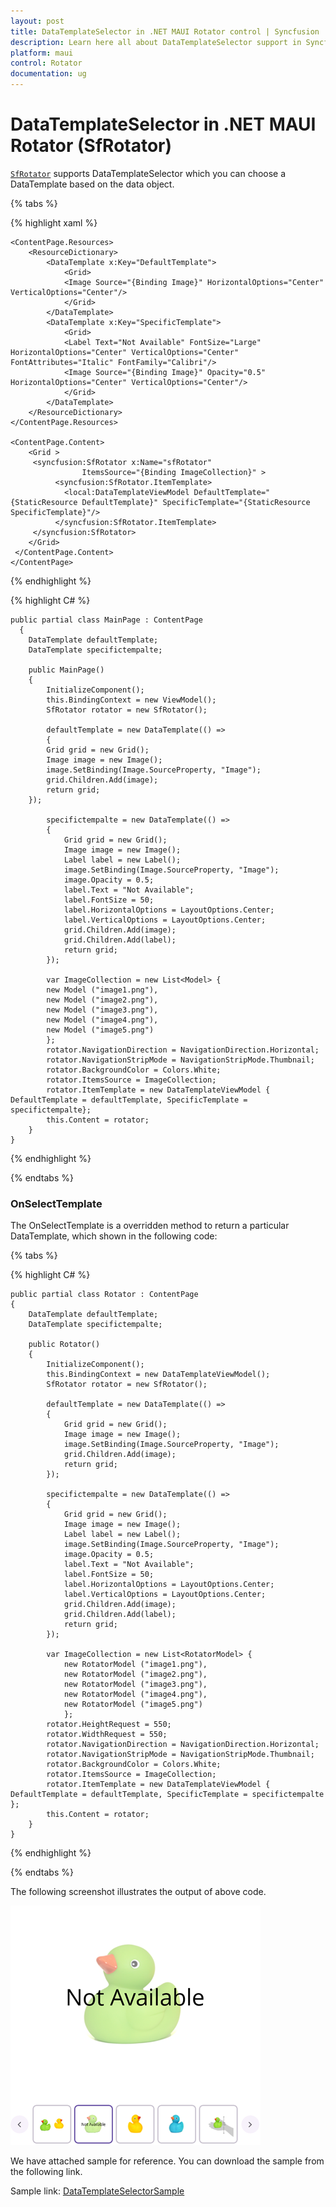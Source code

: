 ```yaml
---
layout: post
title: DataTemplateSelector in .NET MAUI Rotator control | Syncfusion
description: Learn here all about DataTemplateSelector support in Syncfusion .NET MAUI Rotator (SfRotator) control and more.
platform: maui 
control: Rotator 
documentation: ug
---
```


# DataTemplateSelector in .NET MAUI Rotator (SfRotator)

[`SfRotator`](link) supports DataTemplateSelector which you can choose a DataTemplate based on the data object.

{% tabs %}

{% highlight xaml %}

    <ContentPage.Resources>
        <ResourceDictionary>
            <DataTemplate x:Key="DefaultTemplate">
                <Grid>
                <Image Source="{Binding Image}" HorizontalOptions="Center" VerticalOptions="Center"/>
                </Grid>
            </DataTemplate>
            <DataTemplate x:Key="SpecificTemplate">
                <Grid>
                <Label Text="Not Available" FontSize="Large" HorizontalOptions="Center" VerticalOptions="Center" FontAttributes="Italic" FontFamily="Calibri"/>
                <Image Source="{Binding Image}" Opacity="0.5" HorizontalOptions="Center" VerticalOptions="Center"/>
                </Grid>
            </DataTemplate>
        </ResourceDictionary>
    </ContentPage.Resources>

    <ContentPage.Content>      
        <Grid >
         <syncfusion:SfRotator x:Name="sfRotator" 
                    ItemsSource="{Binding ImageCollection}" >
              <syncfusion:SfRotator.ItemTemplate>
                <local:DataTemplateViewModel DefaultTemplate="{StaticResource DefaultTemplate}" SpecificTemplate="{StaticResource SpecificTemplate}"/>
              </syncfusion:SfRotator.ItemTemplate>
         </syncfusion:SfRotator>
        </Grid>
     </ContentPage.Content>
    </ContentPage>


{% endhighlight %}

{% highlight C# %}

    public partial class MainPage : ContentPage
      {
        DataTemplate defaultTemplate;
        DataTemplate specifictempalte;

        public MainPage()
        {
            InitializeComponent();
            this.BindingContext = new ViewModel();
            SfRotator rotator = new SfRotator();

            defaultTemplate = new DataTemplate(() =>
            { 
            Grid grid = new Grid();
            Image image = new Image();
            image.SetBinding(Image.SourceProperty, "Image");
            grid.Children.Add(image);
            return grid;
        });

            specifictempalte = new DataTemplate(() =>
            {
                Grid grid = new Grid();
                Image image = new Image();
                Label label = new Label();
                image.SetBinding(Image.SourceProperty, "Image");
                image.Opacity = 0.5;
                label.Text = "Not Available";
                label.FontSize = 50;
                label.HorizontalOptions = LayoutOptions.Center;
                label.VerticalOptions = LayoutOptions.Center;
                grid.Children.Add(image);
                grid.Children.Add(label);
                return grid;
            });
            
            var ImageCollection = new List<Model> {
            new Model ("image1.png"),
            new Model ("image2.png"),
            new Model ("image3.png"),
            new Model ("image4.png"),
            new Model ("image5.png")
            };
            rotator.NavigationDirection = NavigationDirection.Horizontal;
            rotator.NavigationStripMode = NavigationStripMode.Thumbnail;
            rotator.BackgroundColor = Colors.White;
            rotator.ItemsSource = ImageCollection;
            rotator.ItemTemplate = new DataTemplateViewModel { DefaultTemplate = defaultTemplate, SpecificTemplate = specifictempalte};
            this.Content = rotator;
        }
    }

{% endhighlight %}

{% endtabs %}

### OnSelectTemplate

 The OnSelectTemplate is a overridden method  to return a particular DataTemplate, which shown in the following code:

{% tabs %}

{% highlight C# %}
	
    public partial class Rotator : ContentPage
    {
        DataTemplate defaultTemplate;
        DataTemplate specifictempalte;

        public Rotator()
        {
            InitializeComponent();
            this.BindingContext = new DataTemplateViewModel();
            SfRotator rotator = new SfRotator();

            defaultTemplate = new DataTemplate(() =>
            {
                Grid grid = new Grid();
                Image image = new Image();
                image.SetBinding(Image.SourceProperty, "Image");
                grid.Children.Add(image);
                return grid;
            });

            specifictempalte = new DataTemplate(() =>
            {
                Grid grid = new Grid();
                Image image = new Image();
                Label label = new Label();
                image.SetBinding(Image.SourceProperty, "Image");
                image.Opacity = 0.5;
                label.Text = "Not Available";
                label.FontSize = 50;
                label.HorizontalOptions = LayoutOptions.Center;
                label.VerticalOptions = LayoutOptions.Center;
                grid.Children.Add(image);
                grid.Children.Add(label);
                return grid;
            });

            var ImageCollection = new List<RotatorModel> {
                new RotatorModel ("image1.png"),
                new RotatorModel ("image2.png"),
                new RotatorModel ("image3.png"),
                new RotatorModel ("image4.png"),
                new RotatorModel ("image5.png")
                };
            rotator.HeightRequest = 550;
            rotator.WidthRequest = 550;
            rotator.NavigationDirection = NavigationDirection.Horizontal;
            rotator.NavigationStripMode = NavigationStripMode.Thumbnail;
            rotator.BackgroundColor = Colors.White;
            rotator.ItemsSource = ImageCollection;
            rotator.ItemTemplate = new DataTemplateViewModel { DefaultTemplate = defaultTemplate, SpecificTemplate = specifictempalte };
            this.Content = rotator;
        }
    }



{% endhighlight %}

{% endtabs %}

The following screenshot illustrates the output of above code.

![DataTemplateSelector](images/DataTemplateSelector.png)

We have attached sample for reference. You can download the sample from the following link.

Sample link: [DataTemplateSelectorSample](https://github.com/SyncfusionExamples/data-template-selector-rotator)

